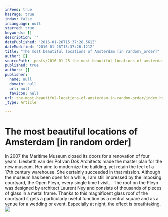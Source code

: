 ```yaml
---
inFeed: true
hasPage: true
inNav: false
inLanguage: null
starred: true
keywords: []
description: ''
datePublished: '2016-01-26T15:37:28.561Z'
dateModified: '2016-01-26T15:37:26.121Z'
title: "The most beautiful locations of Amsterdam [in random\_order]"
author: []
sourcePath: _posts/2016-01-25-the-most-beautiful-locations-of-amsterdam-in-random-order.md
published: true
authors: []
publisher:
  name: null
  domain: null
  url: null
  favicon: null
url: the-most-beautiful-locations-of-amsterdam-in-random-order/index.html
_type: Article

---
```

# The most beautiful locations of Amsterdam \[in random order\]

In 2007 the Maritime Museum closed its doors for a renovation of four years. Liesbeth van der Pol van Dok Architects made the master plan for the new museum. Her aim: to modernize the building, yet retain the feel of a 17th century warehouse. She certainly succeeded in that mission. Although the museum has been open for a while, I am still impressed by the imposing courtyard, the Open Pleyn, every single time I visit. . The roof on the Pleyn was designed by architect Laurent Ney and consists of thousands of pieces of glass in a metal frame. Thanks to this magnificent glass roof of the courtyard it gets a particularly useful function as a central square and as a venue for a wedding or event. Especially at night, the effect is breathtaking.
![](https://the-grid-user-content.s3-us-west-2.amazonaws.com/44374210-1c5f-45fb-ba44-f33553686571.jpg)